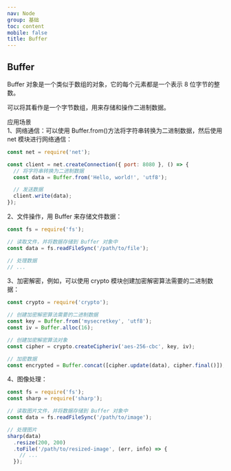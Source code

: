 ```yaml
---
nav: Node
group: 基础
toc: content
mobile: false
title: Buffer
---
```


## Buffer

Buffer 对象是一个类似于数组的对象，它的每个元素都是一个表示 8 位字节的整数。

可以将其看作是一个字节数组，用来存储和操作二进制数据。

应用场景  
1、网络通信：可以使用 Buffer.from()方法将字符串转换为二进制数据，然后使用 net 模块进行网络通信：

```js
const net = require('net');

const client = net.createConnection({ port: 8080 }, () => {
  // 将字符串转换为二进制数据
  const data = Buffer.from('Hello, world!', 'utf8');

  // 发送数据
  client.write(data);
});
```

2、文件操作，用 Buffer 来存储文件数据：

```js
const fs = require('fs');

// 读取文件，并将数据存储到 Buffer 对象中
const data = fs.readFileSync('/path/to/file');

// 处理数据
// ...
```

3、加密解密，例如，可以使用 crypto 模块创建加密解密算法需要的二进制数据：

```js
const crypto = require('crypto');

// 创建加密解密算法需要的二进制数据
const key = Buffer.from('mysecretkey', 'utf8');
const iv = Buffer.alloc(16);

// 创建加密解密算法对象
const cipher = crypto.createCipheriv('aes-256-cbc', key, iv);

// 加密数据
const encrypted = Buffer.concat([cipher.update(data), cipher.final()]);
```

4、图像处理：

```js
const fs = require('fs');
const sharp = require('sharp');

// 读取图片文件，并将数据存储到 Buffer 对象中
const data = fs.readFileSync('/path/to/image');

// 处理图片
sharp(data)
  .resize(200, 200)
  .toFile('/path/to/resized-image', (err, info) => {
    // ...
  });
```
